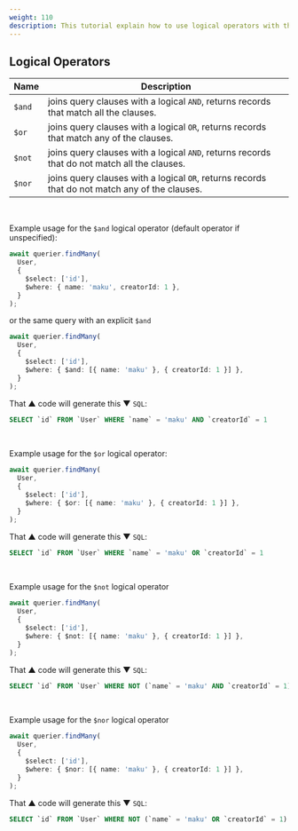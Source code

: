 ```yaml
---
weight: 110
description: This tutorial explain how to use logical operators with the nukak orm.
---
```


## Logical Operators

| Name   | Description                                                                                    |
| ------ | ---------------------------------------------------------------------------------------------- |
| `$and` | joins query clauses with a logical `AND`, returns records that match all the clauses.          |
| `$or`  | joins query clauses with a logical `OR`, returns records that match any of the clauses.        |
| `$not` | joins query clauses with a logical `AND`, returns records that do not match all the clauses.   |
| `$nor` | joins query clauses with a logical `OR`, returns records that do not match any of the clauses. |

&nbsp;

Example usage for the `$and` logical operator (default operator if unspecified):

```ts
await querier.findMany(
  User,
  {
    $select: ['id'],
    $where: { name: 'maku', creatorId: 1 },
  }
);
```

or the same query with an explicit `$and`

```ts
await querier.findMany(
  User,
  {
    $select: ['id'],
    $where: { $and: [{ name: 'maku' }, { creatorId: 1 }] },
  }
);
```

That &#9650; code will generate this &#9660; `SQL`:

```sql
SELECT `id` FROM `User` WHERE `name` = 'maku' AND `creatorId` = 1
```

&nbsp;

Example usage for the `$or` logical operator:

```ts
await querier.findMany(
  User,
  {
    $select: ['id'],
    $where: { $or: [{ name: 'maku' }, { creatorId: 1 }] },
  }
);
```

That &#9650; code will generate this &#9660; `SQL`:

```sql
SELECT `id` FROM `User` WHERE `name` = 'maku' OR `creatorId` = 1
```

&nbsp;

Example usage for the `$not` logical operator

```ts
await querier.findMany(
  User,
  {
    $select: ['id'],
    $where: { $not: [{ name: 'maku' }, { creatorId: 1 }] },
  }
);
```

That &#9650; code will generate this &#9660; `SQL`:

```sql
SELECT `id` FROM `User` WHERE NOT (`name` = 'maku' AND `creatorId` = 1)
```

&nbsp;

Example usage for the `$nor` logical operator

```ts
await querier.findMany(
  User,
  {
    $select: ['id'],
    $where: { $nor: [{ name: 'maku' }, { creatorId: 1 }] },
  }
);
```

That &#9650; code will generate this &#9660; `SQL`:

```sql
SELECT `id` FROM `User` WHERE NOT (`name` = 'maku' OR `creatorId` = 1)
```
